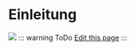 # Einleitung
![](/iobroker_seq.png)
::: warning ToDo
 [Edit this page](https://github.com/o0shojo0o/doc/edit/master/src/pixelIt/nodered_nodes.md)
:::
